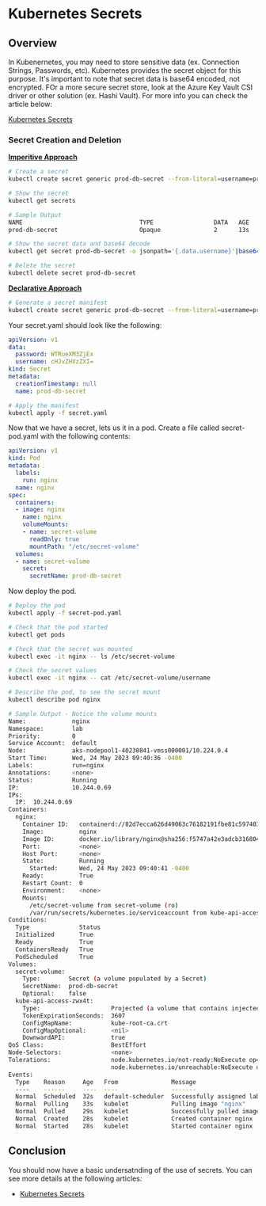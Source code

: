 # Kubernetes Secrets

## Overview

In Kubenernetes, you may need to store sensitive data (ex. Connection Strings, Passwords, etc). Kubernetes provides the secret object for this purpose. It's important to note that secret data is base64 encoded, not encrypted. FOr a more secure secret store, look at the Azure Key Vault CSI driver or other solution (ex. Hashi Vault). For more info you can check the article below:

[Kubernetes Secrets](https://kubernetes.io/docs/concepts/configuration/secret/)

### Secret Creation and Deletion

<u>**Imperitive Approach**</u>

```bash
# Create a secret
kubectl create secret generic prod-db-secret --from-literal=username=produser --from-literal=password=Y4nys7f11

# Show the secret
kubectl get secrets

# Sample Output
NAME                                 TYPE                 DATA   AGE
prod-db-secret                       Opaque               2      13s

# Show the secret data and base64 decode
kubectl get secret prod-db-secret -o jsonpath='{.data.username}'|base64 --decode

# Delete the secret
kubectl delete secret prod-db-secret
```

<u>**Declarative Approach**</u>

```bash
# Generate a secret manifest
kubectl create secret generic prod-db-secret --from-literal=username=produser --from-literal=password=Y4nys7f11 --dry-run=client -o yaml>secret.yaml
```

Your secret.yaml should look like the following:

```yaml
apiVersion: v1
data:
  password: WTRueXM3ZjEx
  username: cHJvZHVzZXI=
kind: Secret
metadata:
  creationTimestamp: null
  name: prod-db-secret
```

```bash
# Apply the manifest
kubectl apply -f secret.yaml
```

Now that we have a secret, lets us it in a pod. Create a file called secret-pod.yaml with the following contents:

```yaml
apiVersion: v1
kind: Pod
metadata:
  labels:
    run: nginx
  name: nginx
spec:
  containers:
  - image: nginx
    name: nginx
    volumeMounts:
    - name: secret-volume
      readOnly: true
      mountPath: "/etc/secret-volume"
  volumes:
  - name: secret-volume
    secret:
      secretName: prod-db-secret
```

Now deploy the pod.

```bash
# Deploy the pod
kubectl apply -f secret-pod.yaml

# Check that the pod started
kubectl get pods

# Check that the secret was mounted
kubectl exec -it nginx -- ls /etc/secret-volume

# Check the secret values
kubectl exec -it nginx -- cat /etc/secret-volume/username

# Describe the pod, to see the secret mount
kubectl describe pod nginx

# Sample Output - Notice the volume mounts
Name:             nginx
Namespace:        lab
Priority:         0
Service Account:  default
Node:             aks-nodepool1-40230841-vmss000001/10.224.0.4
Start Time:       Wed, 24 May 2023 09:40:36 -0400
Labels:           run=nginx
Annotations:      <none>
Status:           Running
IP:               10.244.0.69
IPs:
  IP:  10.244.0.69
Containers:
  nginx:
    Container ID:   containerd://82d7ecca626d49063c76182191fbe81c597403c0dd0225133cf7a22aabb736f5
    Image:          nginx
    Image ID:       docker.io/library/nginx@sha256:f5747a42e3adcb3168049d63278d7251d91185bb5111d2563d58729a5c9179b0
    Port:           <none>
    Host Port:      <none>
    State:          Running
      Started:      Wed, 24 May 2023 09:40:41 -0400
    Ready:          True
    Restart Count:  0
    Environment:    <none>
    Mounts:
      /etc/secret-volume from secret-volume (ro)
      /var/run/secrets/kubernetes.io/serviceaccount from kube-api-access-zwx4t (ro)
Conditions:
  Type              Status
  Initialized       True 
  Ready             True 
  ContainersReady   True 
  PodScheduled      True 
Volumes:
  secret-volume:
    Type:        Secret (a volume populated by a Secret)
    SecretName:  prod-db-secret
    Optional:    false
  kube-api-access-zwx4t:
    Type:                    Projected (a volume that contains injected data from multiple sources)
    TokenExpirationSeconds:  3607
    ConfigMapName:           kube-root-ca.crt
    ConfigMapOptional:       <nil>
    DownwardAPI:             true
QoS Class:                   BestEffort
Node-Selectors:              <none>
Tolerations:                 node.kubernetes.io/not-ready:NoExecute op=Exists for 300s
                             node.kubernetes.io/unreachable:NoExecute op=Exists for 300s
Events:
  Type    Reason     Age   From               Message
  ----    ------     ----  ----               -------
  Normal  Scheduled  32s   default-scheduler  Successfully assigned lab/nginx to aks-nodepool1-40230841-vmss000001
  Normal  Pulling    33s   kubelet            Pulling image "nginx"
  Normal  Pulled     29s   kubelet            Successfully pulled image "nginx" in 4.048382585s (4.048387495s including waiting)
  Normal  Created    28s   kubelet            Created container nginx
  Normal  Started    28s   kubelet            Started container nginx

```


## Conclusion

You should now have a basic undersatnding of the use of secrets. You can see more details at the following articles:

* [Kubernetes Secrets](https://kubernetes.io/docs/concepts/configuration/secret/)
